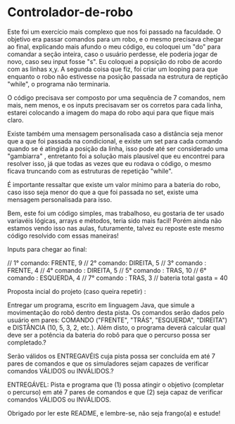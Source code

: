 # Controlador-de-robo

Este foi um exercício mais complexo que nos foi passado na faculdade. O objetivo era passar comandos para um robo, e o mesmo precisava chegar ao final, explicando mais afundo o meu código, eu coloquei um "do" para comandar a seção inteira, caso o usuário perdesse, ele poderia jogar de novo, caso seu input fosse "s". Eu coloquei a popsição do robo de acordo com as linhas x,y. A segunda coisa que fiz, foi criar um looping para que enquanto o robo não estivesse na posição passada na estrutura de reptição "while", o programa não terminaria.

O código precisava ser composto por uma sequência de 7 comandos, nem mais, nem menos, e os inputs precisavam ser os corretos para cada linha, estarei colocando a imagem do mapa do robo aqui para que fique mais claro. 

Existe também uma mensagem personalisada caso a distância seja menor que a que foi passada na condicional, e existe um set para cada comando quando se é atingida a posição da linha, isso pode até ser considerado uma "gambiarra" , entretanto foi a solução mais plausível que eu encontrei para resolver isso, já que todas as vezes que eu rodava o código, o mesmo ficava truncando com as estruturas de repetição "while".

É importante ressaltar que existe um valor mínimo para a bateria do robo, caso isso seja menor do que a que foi passada no set, existe uma mensagem personalisada para isso.

Bem, este foi um código simples, mas trabalhoso, eu gostaria de ter usado variavéis lógicas, arrays e métodos, teria sido mais facil! Porém ainda não estamos vendo isso nas aulas, futuramente, talvez eu reposte este mesmo código resolvido com essas maneiras!

Inputs para chegar ao final: 

//		 1° comando: FRENTE, 9
//		 2° comando: DIREITA, 5
//		 3° comando : FRENTE, 4
//		 4° comando : DIREITA, 5
//		 5° comando : TRAS, 10
//		 6° comando : ESQUERDA, 4
// 		 7° comando : TRAS, 3
//		 bateria total gasta = 40

Proposta incial do projeto (caso queira repetir) : 


Entregar um programa, escrito em linguagem Java, que simule a movimentação do robô dentro desta pista. Os comandos serão dados pelo usuário em pares: COMANDO ("FRENTE", "TRÁS", "ESQUERDA", "DIREITA") e DISTÂNCIA (10, 5, 3, 2, etc.). Além disto, o programa deverá calcular qual deve ser a potência da bateria do robô para que o percurso possa ser completado.?

Serão válidos os ENTREGAVÉIS cuja pista possa ser concluída em até 7 pares de comandos e que os simuladores sejam capazes de verificar comandos VÁLIDOS ou INVÁLIDOS.?

ENTREGÁVEL: Pista e programa que (1) possa atingir o objetivo (completar o percurso) em até 7 pares de comandos e que (2) seja capaz de verificar comandos VÁLIDOS ou INVÁLIDOS.

Obrigado por ler este README, e lembre-se, não seja frango(a) e estude!
